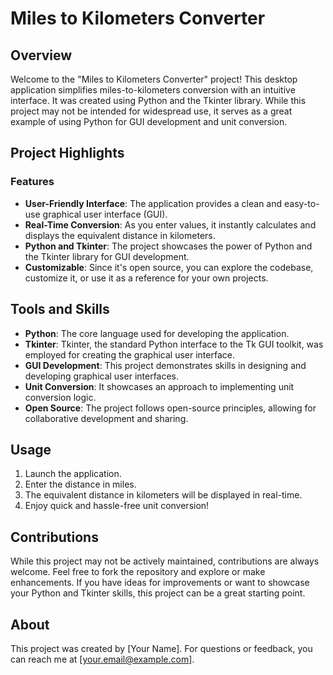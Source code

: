 # Miles to Kilometers Converter

## Overview

Welcome to the "Miles to Kilometers Converter" project! This desktop application simplifies miles-to-kilometers conversion with an intuitive interface. It was created using Python and the Tkinter library. While this project may not be intended for widespread use, it serves as a great example of using Python for GUI development and unit conversion.

## Project Highlights

### Features

- **User-Friendly Interface**: The application provides a clean and easy-to-use graphical user interface (GUI).
- **Real-Time Conversion**: As you enter values, it instantly calculates and displays the equivalent distance in kilometers.
- **Python and Tkinter**: The project showcases the power of Python and the Tkinter library for GUI development.
- **Customizable**: Since it's open source, you can explore the codebase, customize it, or use it as a reference for your own projects.

## Tools and Skills

- **Python**: The core language used for developing the application.
- **Tkinter**: Tkinter, the standard Python interface to the Tk GUI toolkit, was employed for creating the graphical user interface.
- **GUI Development**: This project demonstrates skills in designing and developing graphical user interfaces.
- **Unit Conversion**: It showcases an approach to implementing unit conversion logic.
- **Open Source**: The project follows open-source principles, allowing for collaborative development and sharing.

## Usage

1. Launch the application.
2. Enter the distance in miles.
3. The equivalent distance in kilometers will be displayed in real-time.
4. Enjoy quick and hassle-free unit conversion!

## Contributions

While this project may not be actively maintained, contributions are always welcome. Feel free to fork the repository and explore or make enhancements. If you have ideas for improvements or want to showcase your Python and Tkinter skills, this project can be a great starting point.

## About

This project was created by [Your Name]. For questions or feedback, you can reach me at [your.email@example.com].

